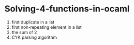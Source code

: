 # Solving-4-functions-in-ocaml

1. first duplicate in a list
2. first non-repeating element in a list
3. the sum of 2
4. CYK parsing algorithm
